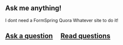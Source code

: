 ## Ask me anything!
I dont need a FormSpring Quora Whatever site to do it!

## [Ask a question](../../issues/new) &nbsp;&nbsp;&nbsp; [Read questions](../../issues?q=is%3Aissue+is%3Aclosed)
